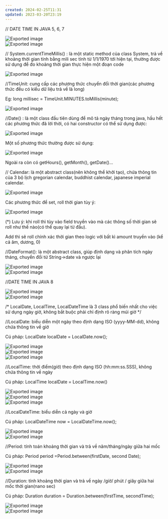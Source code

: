 ```yaml
---
created: 2024-02-25T11:31
updated: 2023-03-20T23:19
---
```

// DATE TIME IN JAVA 5, 6, 7

![Exported image](Exported%20image%2020240225113137-0.png)  
![Exported image](Exported%20image%2020240225113137-1.png)  

// System.currentTimeMillis() : là một static method của class System, trả về khoảng thời gian tính bằng mili sec tính từ 1/1/1970 tới hiện tại, thường được sử dụng để đo khoảng thời gian thực hiện một đoạn code

![Exported image](Exported%20image%2020240225113137-2.png)  
  

//TimeUnit: cung cấp các phương thức chuyển đổi thời gian(các phương thức đều có kiểu dữ liệu trả về là long)

Eg: long millisec = TimeUnit.MINUTES.toMillis(minute);

![Exported image](Exported%20image%2020240225113137-3.png)  

//Date() : là một class đầu tiên dùng để mô tả ngày tháng trong java, hầu hết các phương thức đã lời thời, có hai constructor có thể sử dụng được:

![Exported image](Exported%20image%2020240225113137-4.png)

Một số phương thức thường được sử dụng:

![Exported image](Exported%20image%2020240225113137-5.png)

Ngoài ra còn có getHours(), getMonth(), getDate()…

  

// Calendar: là một abstract class(nên không thể khởi tạo), chứa thông tin của 3 bộ lịch gregorian calendar, buddhist calendar, japanese imperial calendar.

![Exported image](Exported%20image%2020240225113137-6.png)

Các phương thức để set, roll thời gian tùy ý:

![Exported image](Exported%20image%2020240225113137-7.png)

(*) Lưu ý: khi roll thì tùy vào field truyền vào mà các thông số thời gian sẽ roll như thế nào(có thể quay lại từ đầu).

Add thì sẽ roll chính xác thời gian theo logic với bất kì amount truyền vào (kể cả âm, dương, 0)

  

//DateFormat(): là một abstract class, giúp định dạng và phân tích ngày tháng, chuyển đổi từ String->date và ngược lại

![Exported image](Exported%20image%2020240225113137-8.png)  
![Exported image](Exported%20image%2020240225113137-9.png)  
  

//DATE TIME IN JAVA 8

![Exported image](Exported%20image%2020240225113137-10.png)  
![Exported image](Exported%20image%2020240225113137-11.png)  

/* LocalDate, LocalTime, LocalDateTime là 3 class phổ biến nhất cho việc sử dụng ngày giờ, không bắt buộc phải chỉ định rõ ràng múi giờ */

//LocalDate: biểu diễn một ngày theo định dạng ISO (yyyy-MM-dd), không chứa thông tin về giờ

Cú pháp: LocalDate localDate = LocalDate.now();

![Exported image](Exported%20image%2020240225113137-12.png)  
![Exported image](Exported%20image%2020240225113137-13.png)  
![Exported image](Exported%20image%2020240225113137-14.png)  

//LocalTime: thời điểm(giờ) theo định dạng ISO (hh:mm:ss.SSS), không chứa thông tin về ngày

Cú pháp: LocalTime localDate = LocalTime.now()

  
![Exported image](Exported%20image%2020240225113137-15.png)  
![Exported image](Exported%20image%2020240225113137-16.png)  
![Exported image](Exported%20image%2020240225113137-17.png)  

//LocalDateTime: biểu diễn cả ngày và giờ

Cú pháp: LocalDateTime now = LocalDateTime.now();

  
![Exported image](Exported%20image%2020240225113137-18.png)  
![Exported image](Exported%20image%2020240225113137-19.png)  
  
  

//Period: tính toán khoảng thời gian và trả về năm/tháng/ngày giữa hai mốc

Cú pháp: Period period =Period.between(firstDate, second Date);

![Exported image](Exported%20image%2020240225113137-20.png)  
![Exported image](Exported%20image%2020240225113137-21.png)  

//Duration: tính khoảng thời gian và trả về ngày /giờ/ phút / giây giữa hai mốc thời gian(nano sec)

Cú pháp: Duration duration = Duration.between(firstTime, secondTime);

![Exported image](Exported%20image%2020240225113137-22.png)  
![Exported image](Exported%20image%2020240225113137-23.png)
